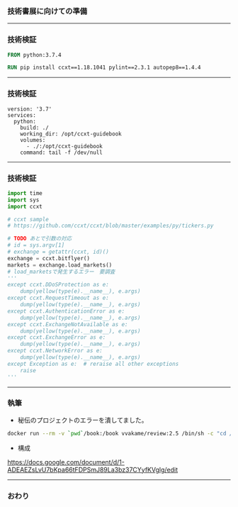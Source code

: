 ### 技術書展に向けての準備



---


### 技術検証

```dockerfile
FROM python:3.7.4

RUN pip install ccxt==1.18.1041 pylint==2.3.1 autopep8==1.4.4
```

---

### 技術検証


```docker-compose
version: '3.7'
services:
  python:
    build: ./
    working_dir: /opt/ccxt-guidebook
    volumes:
      - ./:/opt/ccxt-guidebook
    command: tail -f /dev/null
```

---


### 技術検証

```python
import time
import sys
import ccxt

# ccxt sample
# https://github.com/ccxt/ccxt/blob/master/examples/py/tickers.py

# TODO あとで引数の対応
# id = sys.argv[1]
# exchange = getattr(ccxt, id)()
exchange = ccxt.bitflyer()
markets = exchange.load_markets()
# load_marketsで発生するエラー　要調査
'''
except ccxt.DDoSProtection as e:
    dump(yellow(type(e).__name__), e.args)
except ccxt.RequestTimeout as e:
    dump(yellow(type(e).__name__), e.args)
except ccxt.AuthenticationError as e:
    dump(yellow(type(e).__name__), e.args)
except ccxt.ExchangeNotAvailable as e:
    dump(yellow(type(e).__name__), e.args)
except ccxt.ExchangeError as e:
    dump(yellow(type(e).__name__), e.args)
except ccxt.NetworkError as e:
    dump(yellow(type(e).__name__), e.args)
except Exception as e:  # reraise all other exceptions
    raise
'''
```

---


### 執筆

- 秘伝のプロジェクトのエラーを潰してました。

```sh
docker run --rm -v `pwd`/book:/book vvakame/review:2.5 /bin/sh -c "cd /book && review-pdfmaker config.yml"
```

- 構成

https://docs.google.com/document/d/1-ADEAEZsLvU7bKpa66tFDPSmJ89La3bz37CYyfKVglg/edit



---


### おわり
